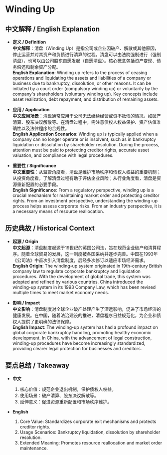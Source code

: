 # Winding Up

## 中文解释 / English Explanation

* **定义 / Definition**  
  **中文解释**：清盘（Winding Up）是指公司或企业因破产、解散或其他原因，停止运营并对其资产和负债进行清算的过程。清盘可以由法院强制进行（强制清盘），也可以由公司股东自愿发起（自愿清盘）。核心概念包括资产变现、债务偿还和剩余资产分配。  
  **English Explanation**: Winding up refers to the process of ceasing operations and liquidating the assets and liabilities of a company or business due to bankruptcy, dissolution, or other reasons. It can be initiated by a court order (compulsory winding up) or voluntarily by the company's shareholders (voluntary winding up). Key concepts include asset realization, debt repayment, and distribution of remaining assets.

* **应用 / Application**  
  **中文应用场景**：清盘通常应用于公司无法继续经营或资不抵债的情况，如破产清算、股东决议解散等。在清盘过程中，需注意债权人权益保护、资产估值准确性以及法律程序的合规性。  
  **English Application Scenarios**: Winding up is typically applied when a company can no longer operate or is insolvent, such as in bankruptcy liquidation or dissolution by shareholder resolution. During the process, attention must be paid to protecting creditor rights, accurate asset valuation, and compliance with legal procedures.

* **重要性 / Significance**  
  **中文重要性**：从监管角度看，清盘是维护市场秩序和债权人权益的重要机制；从投资角度看，了解清盘过程有助于评估企业风险；从行业角度看，清盘是资源重新配置的必要手段。  
  **English Significance**: From a regulatory perspective, winding up is a crucial mechanism for maintaining market order and protecting creditor rights. From an investment perspective, understanding the winding-up process helps assess corporate risks. From an industry perspective, it is a necessary means of resource reallocation.

## 历史典故 / Historical Context

* **起源 / Origin**  
  **中文起源**：清盘制度起源于19世纪的英国公司法，旨在规范企业破产和清算程序。随着全球贸易的发展，这一制度被各国采纳并逐步完善。中国在1993年《公司法》中首次引入清盘制度，后经多次修订以适应市场经济需求。  
  **English Origin**: The winding-up system originated in 19th-century British company law to regulate corporate bankruptcy and liquidation procedures. With the development of global trade, this system was adopted and refined by various countries. China introduced the winding-up system in its 1993 Company Law, which has been revised multiple times to meet market economy needs.

* **影响 / Impact**  
  **中文影响**：清盘制度对全球企业破产处理产生了深远影响，促进了市场经济的健康发展。在中国，随着法治建设的推进，清盘程序日益规范化，为企业和债权人提供了更明确的法律保障。  
  **English Impact**: The winding-up system has had a profound impact on global corporate bankruptcy handling, promoting healthy economic development. In China, with the advancement of legal construction, winding-up procedures have become increasingly standardized, providing clearer legal protection for businesses and creditors.

## 要点总结 / Takeaway

* **中文**  
  1. 核心价值：规范企业退出机制，保护债权人权益。
  2. 使用场景：破产清算、股东决议解散等。
  3. 延伸意义：促进资源重新配置和市场秩序维护。

* **English**  
  1. Core Value: Standardizes corporate exit mechanisms and protects creditor rights.
  2. Usage Scenarios: Bankruptcy liquidation, dissolution by shareholder resolution.
  3. Extended Meaning: Promotes resource reallocation and market order maintenance.